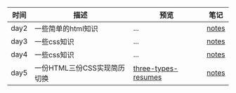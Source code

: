 | 时间        | 描述   | 预览   | 笔记  |
| -------     | ------ | -------- | --- |
| day2    | 一些简单的html知识 | ...  | [notes](https://github.com/zzzmj/2018-ife-task/blob/master/day2/notes.md) |
| day3    | 一些css知识 | ...  | [notes](https://github.com/zzzmj/2018-ife-task/blob/master/day3/notes.md) |
| day4    | 一些css知识 | ...  | [notes](https://github.com/zzzmj/2018-ife-task/blob/master/day4背景边框和复杂选择器/notes.md) |
| day5    | 一份HTML三份CSS实现简历切换 | [three-types-resumes](https://zzzmj.github.io/ife/three-types-resumes/resume.html)  | [notes](https://github.com/zzzmj/2018-ife-task/blob/master/day5~6简历实现/notes.md) |

